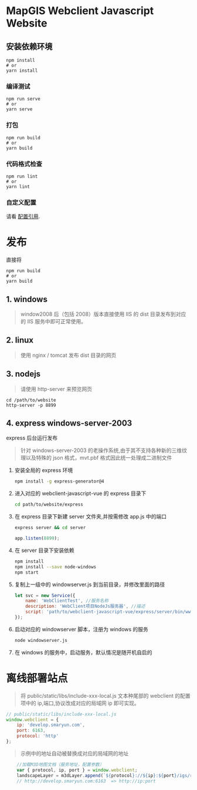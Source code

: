 # MapGIS Webclient Javascript Website

## 安装依赖环境

```
npm install
# or
yarn install
```

### 编译测试

```
npm run serve
# or
yarn serve
```

### 打包

```
npm run build
# or
yarn build
```

### 代码格式检查

```
npm run lint
# or
yarn lint
```

### 自定义配置

请看 [配置引用](https://cli.vuejs.org/config/).

# 发布

直接将

```
npm run build
# or
yarn build
```

## 1. windows

> window2008 后（包括 2008）版本直接使用 IIS 的 dist 目录发布到对应的 IIS 服务中即可正常使用。

## 2. linux

> 使用 nginx / tomcat 发布 dist 目录的网页

## 3. nodejs

> 请使用 http-server 来预览网页

```
cd /path/to/website
http-server -p 8899
```

## 4. express windows-server-2003

express 后台运行发布

> 针对 windows-server-2003 的老操作系统,由于其不支持各种新的三维纹理以及特殊的 json 格式，mvt.pbf 格式因此统一处理成二进制文件

1. 安装全局的 express 环境
    ```sh
    npm install -g express-generator@4
    ```
2. 进入对应的 webclient-javascript-vue 的 express 目录下
    ```sh
    cd path/to/website/express
    ```
3. 在 express 目录下新建 server 文件夹,并按需修改 app.js 中的端口
    ```sh
    express server && cd server
    ```
    ```js
    app.listen(8899);
    ```
4. 在 server 目录下安装依赖
    ```sh
    npm install
    npm install --save node-windows
    npm start
    ```
5. 复制上一级中的 windowserver.js 到当前目录，并修改里面的路径
    ```js
    let svc = new Service({
        name: 'WebClientTest', //服务名称
        description: 'WebClient项目NodeJs服务器', //描述
        script: 'path/to/webclient-javascript-vue/express/server/bin/www' //nodejs项目要启动的文件路径
    });
    ```
6. 启动对应的 windowserver 脚本，注册为 windows 的服务
    ```sh
    node windowserver.js
    ```
7. 在 windows 的服务中，启动服务，默认情况是随开机自启的

# 离线部署站点

> 将 public/static/libs/include-xxx-local.js 文本种尾部的 webclient 的配置项中的 ip,端口,协议改成对应的局域网 ip 即可实现。

```js
// public/static/libs/include-xxx-local.js
window.webclient = {
    ip: 'develop.smaryun.com',
    port: 6163,
    protocol: 'http'
};
```

> 示例中的地址自动被替换成对应的局域网的地址

```js
    //加载M3D地图文档（服务地址，配置参数）
    var { protocol, ip, port } = window.webclient;
    landscapeLayer = m3dLayer.append(`${protocol}://${ip}:${port}/igs/rest/g3d/ZondyModels`;
    // http://develop.smaryun.com:6163  => http://ip:port
```
